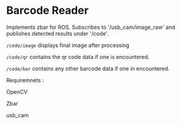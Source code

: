 # Barcode Reader

Implements zbar for ROS. Subscribes to '/usb_cam/image_raw' and publishes detected results under '/code'. 

```/code/image``` displays final image after processing

```/code/qr``` contains the qr code data if one is encountered.

```/code/bar``` contains any other barcode data if one in encountered.

Requiremnets :

OpenCV

Zbar

usb_cam
